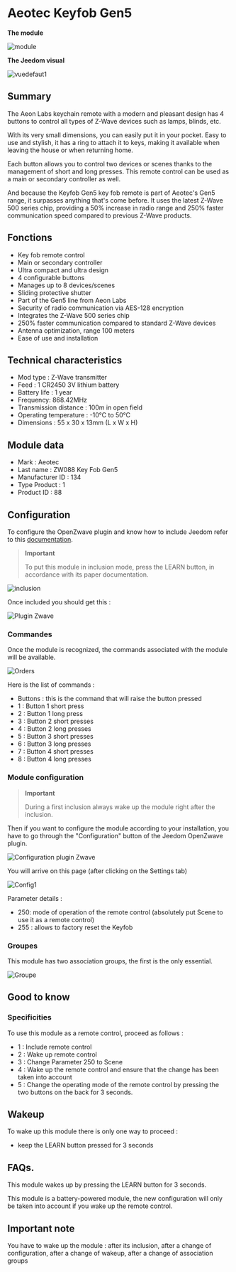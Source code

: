 # Aeotec Keyfob Gen5

**The module**

![module](images/aeotec.keyfob-gen5/module.jpg)

**The Jeedom visual**

![vuedefaut1](images/aeotec.keyfob-gen5/vuedefaut1.jpg)

## Summary

The Aeon Labs keychain remote with a modern and pleasant design has 4 buttons to control all types of Z-Wave devices such as lamps, blinds, etc.

With its very small dimensions, you can easily put it in your pocket. Easy to use and stylish, it has a ring to attach it to keys, making it available when leaving the house or when returning home.

Each button allows you to control two devices or scenes thanks to the management of short and long presses. This remote control can be used as a main or secondary controller as well.

And because the Keyfob Gen5 key fob remote is part of Aeotec's Gen5 range, it surpasses anything that's come before. It uses the latest Z-Wave 500 series chip, providing a 50% increase in radio range and 250% faster communication speed compared to previous Z-Wave products.

## Fonctions

-   Key fob remote control
-   Main or secondary controller
-   Ultra compact and ultra design
-   4 configurable buttons
-   Manages up to 8 devices/scenes
-   Sliding protective shutter
-   Part of the Gen5 line from Aeon Labs
-   Security of radio communication via AES-128 encryption
-   Integrates the Z-Wave 500 series chip
-   250% faster communication compared to standard Z-Wave devices
-   Antenna optimization, range 100 meters
-   Ease of use and installation

## Technical characteristics

-   Mod type : Z-Wave transmitter
-   Feed : 1 CR2450 3V lithium battery
-   Battery life : 1 year
-   Frequency: 868.42MHz
-   Transmission distance : 100m in open field
-   Operating temperature : -10°C to 50°C
-   Dimensions : 55 x 30 x 13mm (L x W x H)

## Module data

-   Mark : Aeotec
-   Last name : ZW088 Key Fob Gen5
-   Manufacturer ID : 134
-   Type Product : 1
-   Product ID : 88

## Configuration

To configure the OpenZwave plugin and know how to include Jeedom refer to this [documentation](https://doc.jeedom.com/en_US/plugins/automation%20protocol/openzwave/).

> **Important**
>
> To put this module in inclusion mode, press the LEARN button, in accordance with its paper documentation.

![inclusion](images/aeotec.keyfob-gen5/inclusion.jpg)

Once included you should get this :

![Plugin Zwave](images/aeotec.keyfob-gen5/information.jpg)

### Commandes

Once the module is recognized, the commands associated with the module will be available.

![Orders](images/aeotec.keyfob-gen5/commandes.jpg)

Here is the list of commands :

-   Buttons : this is the command that will raise the button pressed
  - 1 : Button 1 short press
  - 2 : Button 1 long press
  - 3 : Button 2 short presses
  - 4 : Button 2 long presses
  - 5 : Button 3 short presses
  - 6 : Button 3 long presses
  - 7 : Button 4 short presses
  - 8 : Button 4 long presses

### Module configuration

> **Important**
>
> During a first inclusion always wake up the module right after the inclusion.

Then if you want to configure the module according to your installation, you have to go through the "Configuration" button of the Jeedom OpenZwave plugin.

![Configuration plugin Zwave](images/plugin/bouton_configuration.jpg)

You will arrive on this page (after clicking on the Settings tab)

![Config1](images/aeotec.keyfob-gen5/config1.jpg)

Parameter details :

-   250: mode of operation of the remote control (absolutely put Scene to use it as a remote control)
-   255 : allows to factory reset the Keyfob

### Groupes

This module has two association groups, the first is the only essential.

![Groupe](images/aeotec.keyfob-gen5/groupe.jpg)

##  Good to know

### Specificities

To use this module as a remote control, proceed as follows :

-   1 : Include remote control
-   2 : Wake up remote control
-   3 : Change Parameter 250 to Scene
-   4 : Wake up the remote control and ensure that the change has been taken into account
-   5 : Change the operating mode of the remote control by pressing the two buttons on the back for 3 seconds.

## Wakeup

To wake up this module there is only one way to proceed :

-   keep the LEARN button pressed for 3 seconds

## FAQs.

This module wakes up by pressing the LEARN button for 3 seconds.

This module is a battery-powered module, the new configuration will only be taken into account if you wake up the remote control.

## Important note

You have to wake up the module : after its inclusion, after a change of configuration, after a change of wakeup, after a change of association groups
